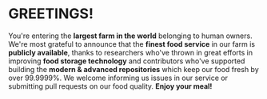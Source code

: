 # GREETINGS! 
You're entering the **largest farm in the world** belonging to human owners. 
We're most grateful to announce that the **finest food service** in our farm
is **publicly available**, thanks to researchers who've thrown in great efforts
in improving **food storage technology** and contributors who've supported
building the **modern & advanced repositories** which keep our food fresh by
over 99.9999%. We welcome informing us issues in our service or submitting
pull requests on our food quality. **Enjoy your meal!**
